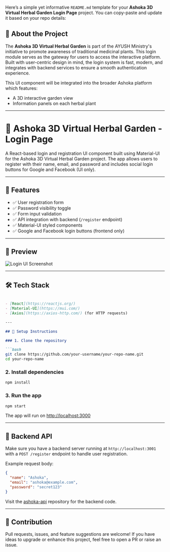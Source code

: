 Here’s a simple yet informative `README.md` template for your **Ashoka 3D Virtual Herbal Garden Login Page** project. You can copy-paste and update it based on your repo details:


## 📖 About the Project

The **Ashoka 3D Virtual Herbal Garden** is part of the AYUSH Ministry's initiative to promote awareness of traditional medicinal plants. This login module serves as the gateway for users to access the interactive platform. Built with user-centric design in mind, the login system is fast, modern, and integrates with backend services to ensure a smooth authentication experience.

This UI component will be integrated into the broader Ashoka platform which features:
- A 3D interactive garden view
- Information panels on each herbal plant

---

# 🌿 Ashoka 3D Virtual Herbal Garden - Login Page

A React-based login and registration UI component built using Material-UI for the Ashoka 3D Virtual Herbal Garden project. The app allows users to register with their name, email, and password and includes social login buttons for Google and Facebook (UI only).

---

## 🚀 Features

- ✅ User registration form
- ✅ Password visibility toggle
- ✅ Form input validation
- ✅ API integration with backend (`/register` endpoint)
- ✅ Material-UI styled components
- ✅ Google and Facebook login buttons (frontend only)

---

## 📸 Preview

![Login UI Screenshot](link-to-your-screenshot-if-any)

---

## 🛠️ Tech Stack
```markdown

- [React](https://reactjs.org/)
- [Material-UI](https://mui.com/)
- [Axios](https://axios-http.com/) (for HTTP requests)

---

## 🔧 Setup Instructions

### 1. Clone the repository

```bash
git clone https://github.com/your-username/your-repo-name.git
cd your-repo-name
```

### 2. Install dependencies

```bash
npm install
```

### 3. Run the app

```bash
npm start
```

The app will run on [http://localhost:3000](http://localhost:3000)

---

## 📡 Backend API

Make sure you have a backend server running at `http://localhost:3001` with a `POST /register` endpoint to handle user registration.

Example request body:
```json
{
  "name": "Ashoka",
  "email": "ashoka@example.com",
  "password": "secret123"
}
```

Visit the [ashoka-api](https://github.com/Bittukr7479/Ashoka-api) repository for the backend code.

---

## 🙌 Contribution

Pull requests, issues, and feature suggestions are welcome! If you have ideas to upgrade or enhance this project, feel free to open a PR or raise an issue.

